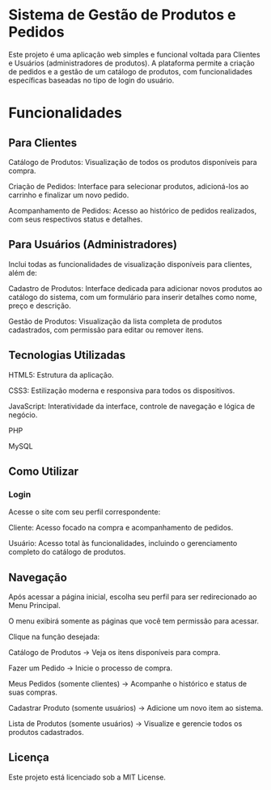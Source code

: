 # Sistema de Gestão de Produtos e Pedidos
Este projeto é uma aplicação web simples e funcional voltada para Clientes e Usuários (administradores de produtos). A plataforma permite a criação de pedidos e a gestão de um catálogo de produtos, com funcionalidades específicas baseadas no tipo de login do usuário.

# Funcionalidades
## Para Clientes
Catálogo de Produtos: Visualização de todos os produtos disponíveis para compra.

Criação de Pedidos: Interface para selecionar produtos, adicioná-los ao carrinho e finalizar um novo pedido.

Acompanhamento de Pedidos: Acesso ao histórico de pedidos realizados, com seus respectivos status e detalhes.

## Para Usuários (Administradores)
Inclui todas as funcionalidades de visualização disponíveis para clientes, além de:

Cadastro de Produtos: Interface dedicada para adicionar novos produtos ao catálogo do sistema, com um formulário para inserir detalhes como nome, preço e descrição.

Gestão de Produtos: Visualização da lista completa de produtos cadastrados, com permissão para editar ou remover itens.

## Tecnologias Utilizadas
HTML5: Estrutura da aplicação.

CSS3: Estilização moderna e responsiva para todos os dispositivos.

JavaScript: Interatividade da interface, controle de navegação e lógica de negócio.

PHP

MySQL

## Como Utilizar
### Login
Acesse o site com seu perfil correspondente:

Cliente: Acesso focado na compra e acompanhamento de pedidos.

Usuário: Acesso total às funcionalidades, incluindo o gerenciamento completo do catálogo de produtos.

## Navegação
Após acessar a página inicial, escolha seu perfil para ser redirecionado ao Menu Principal.

O menu exibirá somente as páginas que você tem permissão para acessar.

Clique na função desejada:

Catálogo de Produtos → Veja os itens disponíveis para compra.

Fazer um Pedido → Inicie o processo de compra.

Meus Pedidos (somente clientes) → Acompanhe o histórico e status de suas compras.

Cadastrar Produto (somente usuários) → Adicione um novo item ao sistema.

Lista de Produtos (somente usuários) → Visualize e gerencie todos os produtos cadastrados.

## Licença
Este projeto está licenciado sob a MIT License.
